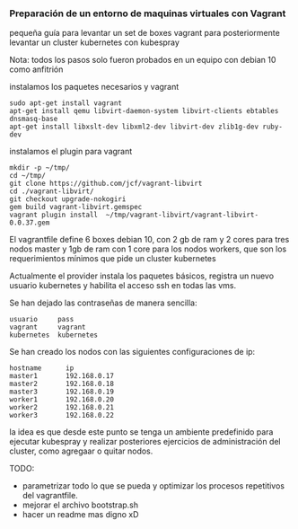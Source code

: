 ### Preparación de un entorno de maquinas virtuales con Vagrant

pequeña guía para levantar un set de boxes vagrant para posteriormente levantar un cluster kubernetes con kubespray

Nota: todos los pasos solo fueron probados en un equipo con debian 10 como anfitrión

instalamos los paquetes necesarios y vagrant
```
sudo apt-get install vagrant
apt-get install qemu libvirt-daemon-system libvirt-clients ebtables dnsmasq-base
apt-get install libxslt-dev libxml2-dev libvirt-dev zlib1g-dev ruby-dev
```

instalamos el plugin para vagrant

```
mkdir -p ~/tmp/
cd ~/tmp/
git clone https://github.com/jcf/vagrant-libvirt
cd ./vagrant-libvirt/
git checkout upgrade-nokogiri
gem build vagrant-libvirt.gemspec
vagrant plugin install  ~/tmp/vagrant-libvirt/vagrant-libvirt-0.0.37.gem
```

El vagrantfile define 6 boxes debian 10, con 2 gb de ram y 2 cores para tres nodos master  y 1gb de ram con 1 core para los nodos workers, que son los requerimientos mínimos que pide un cluster kubernetes

Actualmente el provider instala los paquetes básicos, registra un nuevo usuario kubernetes y habilita el acceso ssh en todas las vms.

Se han dejado las contraseñas de manera sencilla:
```
usuario     pass
vagrant     vagrant
kubernetes  kubernetes
```
Se han creado los nodos con las siguientes configuraciones de ip:
```
hostname      ip
master1       192.168.0.17
master2       192.168.0.18
master3       192.168.0.19
worker1       192.168.0.20
worker2       192.168.0.21
worker3       192.168.0.22
```


la idea es que desde este punto se tenga un ambiente predefinido para ejecutar kubespray y realizar posteriores ejercicios de administración del cluster, como agregaar o quitar nodos.

TODO:
- parametrizar todo lo que se pueda y optimizar los procesos repetitivos del vagrantfile.
- mejorar el archivo bootstrap.sh
- hacer un readme mas digno xD
